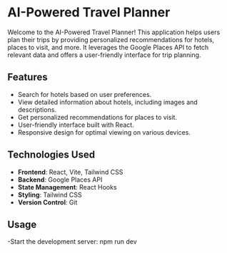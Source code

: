# AI-Powered Travel Planner

Welcome to the AI-Powered Travel Planner! This application helps users plan their trips by providing personalized recommendations for hotels, places to visit, and more. It leverages the Google Places API to fetch relevant data and offers a user-friendly interface for trip planning.

## Features

- Search for hotels based on user preferences.
- View detailed information about hotels, including images and descriptions.
- Get personalized recommendations for places to visit.
- User-friendly interface built with React.
- Responsive design for optimal viewing on various devices.

## Technologies Used

- **Frontend**: React, Vite, Tailwind CSS
- **Backend**: Google Places API
- **State Management**: React Hooks
- **Styling**: Tailwind CSS
- **Version Control**: Git

## Usage
-Start the development server: npm run dev